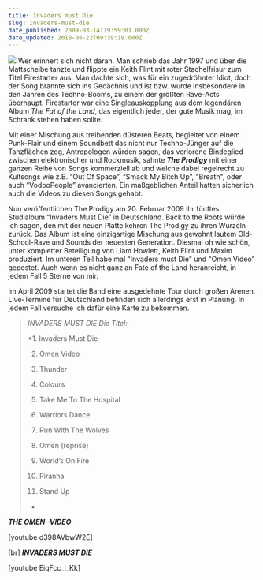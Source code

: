```yaml
---
title: Invaders must Die
slug: invaders-must-die
date_published: 2009-03-14T19:59:01.000Z
date_updated: 2018-08-22T09:39:19.000Z
---
```


![](//www.bonsound.de/wp-content/uploads/the-prodigy-invaders-must-die-300x300.jpg)
Wer erinnert sich nicht daran. Man schrieb das Jahr 1997 und über die Mattscheibe tanzte und flippte ein Keith Flint mit roter Stachelfrisur zum Titel Firestarter aus. Man dachte sich, was für ein zugedröhnter Idiot, doch der Song brannte sich ins Gedächnis und ist bzw. wurde insbesondere in den Jahren des Techno-Booms, zu einem der größten Rave-Acts überhaupt. Firestarter war eine Singleauskopplung aus dem legendären Album *The Fat of the Land*, das eigentlich jeder, der gute Musik mag, im Schrank stehen haben sollte.

Mit einer Mischung aus treibenden düsteren Beats, begleitet von einem Punk-Flair und einem Soundbett das nicht nur Techno-Jünger auf die Tanzflächen zog, Antropologen würden sagen, das verlorene Bindeglied zwischen elektronischer und Rockmusik, sahnte ***The Prodigy*** mit einer ganzen Reihe von Songs kommerziell ab und welche dabei  regelrecht zu Kultsongs wie z.B. “Out Of Space”,  “Smack My Bitch Up”, "Breath", oder auch  “VodooPeople” avancierten. Ein maßgeblichen Anteil hatten sicherlich auch die Videos zu diesen Songs gehabt. 

Nun veröffentlichen The Prodigy am 20. Februar 2009 ihr fünftes Studialbum “Invaders Must Die” in Deutschland. Back to the Roots würde ich sagen, den mit der neuen Platte kehren The Prodigy zu ihren Wurzeln zurück. Das Album ist eine einzigartige Mischung aus gewohnt lautem Old-School-Rave und Sounds der neuesten Generation. Diesmal oh wie schön, unter kompletter Beteiligung von Liam Howlett, Keith Flint und Maxim produziert. Im unteren Teil habe mal "Invaders must Die" und "Omen Video" gepostet. Auch wenn es nicht ganz an Fate of the Land heranreicht, in jedem Fall 5 Sterne von mir.

Im April 2009 startet die Band eine ausgedehnte Tour durch großen Arenen. Live-Termine für Deutschland befinden sich allerdings erst in Planung. In jedem Fall versuche ich dafür eine Karte zu bekommen.

> *INVADERS MUST DIE*
> *Die Titel:*
> 
> *1. Invaders Must Die
> 
> 2. Omen Video
> 
> 3. Thunder
> 
> 4. Colours
> 
> 5. Take Me To The Hospital
> 
> 6. Warriors Dance
> 
> 7. Run With The Wolves
> 
> 8. Omen (reprise)
> 
> 9. World’s On Fire
> 
> 10. Piranha
> 
> 11. Stand Up
> *

***THE OMEN -VIDEO***

[youtube d398AVbwW2E]

[br]
***INVADERS MUST DIE***

[youtube EiqFcc_l_Kk]
